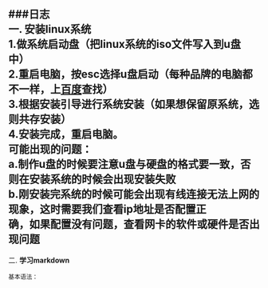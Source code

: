 ###日志<br/>
一.   安装linux系统<br/>
	1.做系统启动盘（把linux系统的iso文件写入到u盘中）<br/>
	2.重启电脑，按esc选择u盘启动（每种品牌的电脑都不一样，上[百度](http://baidu.com)查找）<br/>
	3.根据安装引导进行系统安装（如果想保留原系统，选则共存安装）<br/>
	4.安装完成，重启电脑。<br/>
	可能出现的问题：<br/>
		a.制作u盘的时候要注意u盘与硬盘的格式要一致，否则在安装系统的时候会出现安装失败<br/>
		b.刚安装完系统的时候可能会出现有线连接无法上网的现象，这时需要我们查看ip地址是否配置正<br/>
		  确，如果配置没有问题，查看网卡的软件或硬件是否出现问题<br/>
------
		
二.   **学习markdown**
	
	基本语法：
	
	
	
